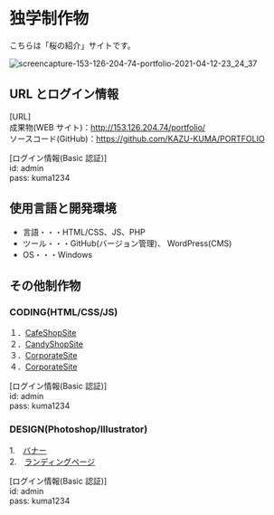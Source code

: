 # 独学制作物

こちらは「桜の紹介」サイトです。  

![screencapture-153-126-204-74-portfolio-2021-04-12-23_24_37](https://user-images.githubusercontent.com/65232447/114410429-54a7d280-9be6-11eb-87a2-158da79acc6f.png)

## URL とログイン情報

[URL]  
成果物(WEB サイト)：http://153.126.204.74/portfolio/  
ソースコード(GitHub)：https://github.com/KAZU-KUMA/PORTFOLIO  

[ログイン情報(Basic 認証)]  
id: admin  
pass: kuma1234

## 使用言語と開発環境

- 言語・・・HTML/CSS、JS、PHP
- ツール・・・GitHub(バージョン管理)、 WordPress(CMS)
- OS・・・Windows

## その他制作物

### CODING(HTML/CSS/JS)  
１．[CafeShopSite](http://153.126.204.74/sample/lesson1/index.html)  
２．[CandyShopSite](http://153.126.204.74/sample/lesson2/index.html)  
３．[CorporateSite](http://153.126.204.74/sample/lesson3/index.html)  
４．[CorporateSite](http://153.126.204.74/sample/lesson4/index.html)  

[ログイン情報(Basic 認証)]  
id: admin  
pass: kuma1234

### DESIGN(Photoshop/Illustrator)  
1.　[バナー](http://153.126.204.74/study/design01.html)  
2.　[ランディングページ](http://153.126.204.74/study/design02.html) 

[ログイン情報(Basic 認証)]  
id: admin  
pass: kuma1234

